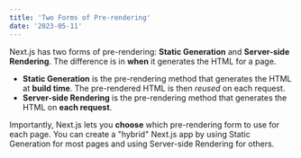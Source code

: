 ```yaml
---
title: 'Two Forms of Pre-rendering'
date: '2023-05-11'
---
```


Next.js has two forms of pre-rendering: **Static Generation**  and **Server-side Rendering**. The difference is in **when**  it generates the HTML for a page.

- **Static Generation**  is the pre-rendering method that generates the HTML at **build time**. The pre-rendered HTML is then _reused_  on each request.
- **Server-side Rendering**  is the pre-rendering method that generates the HTML on **each request**. 

Importantly, Next.js lets you **choose** which pre-rendering form to use for each page. You can create a "hybrid" Next.js app by using Static Generation for most pages and using Server-side Rendering for others.